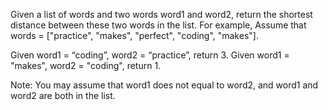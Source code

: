 Given a list of words and two words word1 and word2, return the shortest distance between these two words in the list.
For example,
Assume that words = ["practice", "makes", "perfect", "coding", "makes"].


Given word1 = “coding”, word2 = “practice”, return 3.
Given word1 = "makes", word2 = "coding", return 1.



Note:
You may assume that word1 does not equal to word2, and word1 and word2 are both in the list.
